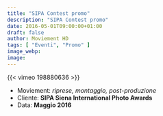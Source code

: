 ```yaml
---
title: "SIPA Contest promo"
description: "SIPA Contest promo"
date: 2016-05-01T09:00:00+01:00
draft: false
author: Moviement HD
tags: [ "Eventi", "Promo" ]
image_webp:
image:
---
```


{{< vimeo 198880636 >}}
<br>

- Moviement: *riprese, montaggio, post-produzione*
- Cliente: **SIPA Siena International Photo Awards**
- Data: **Maggio 2016**

